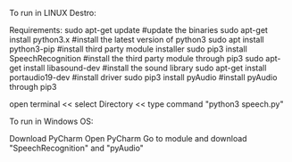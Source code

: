 To run in LINUX Destro:

Requirements:
   sudo apt-get update                    #update the binaries
   sudo apt-get install python3.x         #install the latest version of python3
   sudo apt install python3-pip           #install third party module installer
   sudo pip3 install SpeechRecognition    #install the third party module through pip3
   sudo apt-get install libasound-dev     #install the sound library
   sudo apt-get install portaudio19-dev   #install driver
   sudo pip3 install pyAudio              #install pyAudio through pip3
 
open terminal 
              << select Directory 
                                  << type command "python3 speech.py"
                                  
             
             
             
             
             
To run in Windows OS:

Download PyCharm
Open PyCharm
Go to module and download "SpeechRecognition" and "pyAudio"
